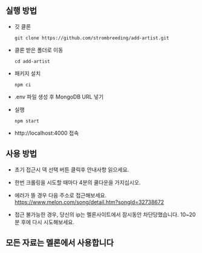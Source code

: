 ## 실행 방법

- 깃 클론

  ```
  git clone https://github.com/strombreeding/add-artist.git
  ```

- 클론 받은 폴더로 이동

  ```
  cd add-artist
  ```

- 패키지 설치

  ```
  npm ci
  ```

- .env 파일 생성 후 MongoDB URL 넣기
- 실행

  ```
  npm start
  ```

- http://localhost:4000 접속

## 사용 방법

- 초기 접근시 덱 선택 버튼 클릭후 안내사항 읽으세요.

- 한번 크롤링을 시도할 때마다 4분의 쿨다운을 가지십시오.

- 에러가 뜰 경우 다음 주소로 접근해보세요. https://www.melon.com/song/detail.htm?songId=32738672
- 접근 불가능한 경우, 당신의 ip는 멜론사이트에서 잠시동안 차단당했습니다. 10~20분 후에 다시 시도해보세요.

## 모든 자료는 멜론에서 사용합니다
